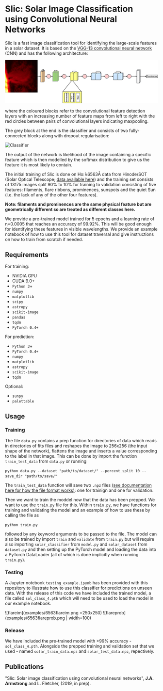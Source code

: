 # Slic: Solar Image Classification using Convolutional Neural Networks
Slic is a fast image classification tool for identifying the large-scale features in a solar dataset. It is based on the [VGG-13 convolutional neural network](https://arxiv.org/abs/1409.1556) (CNN) and has the following architecture:

![CNN architecture](examples/cnn.png)

where the coloured blocks refer to the convolutional feature detection layers with an increasing number of feature maps from left to right with the red circles between pairs of convolutional layers indicating maxpooling.

The grey block at the end is the classifier and consists of two fully-connected blocks along with dropout regularisation:

![Classifier](examples/classifier.png)

The output of the network is likelihood of the image containing a specific feature which is then modelled by the softmax distribution to give us the feature it is most likely to contain.

The initial training of Slic is done on H&alpha; &lambda;6563&#8491; data from Hinode/SOT (Solar Optical Telescope; [data available here](http://sdc.uio.no/sdc/)) and the training set consists of 13175 images split 90% to 10% for training to validation consisting of five features: filaments, flare ribbons, prominences, sunspots and the quiet Sun (i.e. the lack of any of the other four features).

**Note: filaments and prominences are the same physical feature but are geometrically different so are treated as different classes here.**

We provide a pre-trained model trained for 5 epochs and a learning rate of &eta;=0.0005 that reaches an accuracy of 99.92%. This will be good enough for identifying these features in visible wavelengths. We provide an example notebook of how to use this tool for dataset traversal and give instructions on how to train from scratch if needed.

## Requirements
For training:

* NVIDIA GPU
* CUDA 9.0+
* `Python 3`+
* `numpy`
* `matplotlib`
* `scipy`
* `astropy`
* `scikit-image`
* `pandas`
* `tqdm`
* `PyTorch 0.4+`

For prediction:

* `Python 3`+
* `PyTorch 0.4+`
* `numpy`
* `matplotlib`
* `astropy`
* `scikit-image`
* `tqdm`

Optional:

* `sunpy`
* `palettable`

## Usage
### Training
The file `data.py` contains a prep function for directories of data which reads in directories of fits files and reshapes the image to 256x256 (the input shape of the network), flattens the image and inserts a value corresponding to the label in that image. This can be done by import the function `train_test_data` from `data.py` or running

`python data.py --dataset "path/to/dataset/" --percent_split 10 --save_dir "path/to/save/"`

The `train_test_data` function will save two `.npz` files [(see documentation here for how the file format works)](https://docs.scipy.org/doc/numpy/reference/generated/numpy.savez_compressed.html#numpy.savez_compressed): one for trainign and one for validation.

Then we want to train the moddel now that the data has been prepped. We want to use the `train.py` file for this. Within `train.py`, we have functions for training and validating the model and an example of how to use these by calling the file as

`python train.py`

followed by any keyword arguments to be passed to the file. The model can also be trained by import `train` and `validate` from `train.py` but will require also importing `solar_classifier` from `model.py` and `solar_dataset` from `dataset.py` and then setting up the PyTorch model and loading the data into a PyTorch DataLoader (all of which is done implicitly when running `train.py`).

### Testing
A Jupyter notebook `testing_example.ipynb` has been provided with this repository to illustrate how to use this classifier for predictions on unseen data. With the release of this code we have included the trained model, a file called `sol_class_4.pth` which will need to be used to load the model in our example notebook.

![flareim](examples/6563flareim.png =250x250) ![flareprob](examples/6563flareprob.png | width=100)

### Release
We have included the pre-trained model with >99% accuracy - `sol_class_4.pth`. Alongside the prepped training and validation set that we used - named `solar_train_data.npz` and `solar_test_data.npz`, repectively.

## Publications
"Slic: Solar image classification using convolutional neural networks", **J.A. Armstrong** and L. Fletcher, (2019, in prep).
